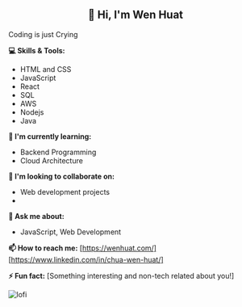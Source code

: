 ## <div style="text-align: center;">👋 Hi, I'm Wen Huat</div>
Coding is just Crying 

**💻 Skills & Tools:**
* HTML and CSS
* JavaScript
* React 
* SQL
* AWS
* Nodejs
* Java

**🌱 I'm currently learning:**
* Backend Programming
* Cloud Architecture

**🤔 I'm looking to collaborate on:**
* Web development projects
* 

**💬 Ask me about:**
* JavaScript, Web Development

**📫 How to reach me:**
[https://wenhuat.com/]
[https://www.linkedin.com/in/chua-wen-huat/]

**⚡ Fun fact:**
[Something interesting and non-tech related about you!] 





![lofi](https://github.com/Huaty/Huaty/assets/50129813/887f650b-71a9-41f4-afb6-25f9a2fc4a84)




